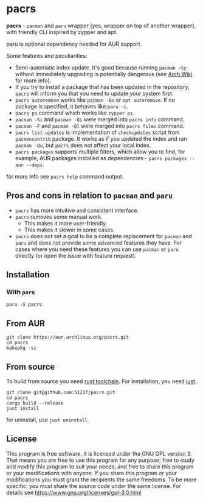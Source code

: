 # pacrs

**pacrs** - `pacman` and `paru` wrapper (yes, wrapper on top of another
wrapper), with friendly CLI inspired by zypper and apt.

paru is optional dependency needed for AUR support.

Some features and peculiarities:

- Semi-automatic index update. It's good because running `pacman -Sy`
  without immediately upgrading is potentially dangerous (see
  [Arch Wiki](https://wiki.archlinux.org/title/System_maintenance#Partial_upgrades_are_unsupported)
  for more info).
- If you try to install a package that has been updated in the repository,
  `pacrs` will inform you that you need to update your system first.
- `pacrs autoremove` works like `pacman -Rs` or `apt autoremove`. If no
  package is specified, it  behaves like `paru -c`.
- `pacrs ps` command which works like `zypper ps`.
- `pacman -Si` and `pacman -Qi` were merged into `pacrs info` command.
- `pacman -F` and `pacman -Ql` were merged into `pacrs files` command.
- `pacrs list-updates` is implementation of `checkupdates` script from
  `pacmancontrib` package. It works as if you updated the index and ran
  `pacman -Qu`, but `pacrs` does not affect your local index.
- `pacrs packages` supports multiple filters, which allow you to find, for
  example, AUR packages installed as dependencies -
  `pacrs packages --aur --deps`.

for more info see `pacrs help` command output.


## Pros and cons in relation to `pacman` and `paru`

- `pacrs` has more intuitive and consistent interface.
- `pacrs` removes some manual work.
  - This makes it more user-friendly.
  - This makes it slower in some cases.
- `pacrs` does not set a goal to be a complete replacement for `pacman`
  and `paru` and does not provide some advanced features they have. For
  cases where you need these features you can use `pacman` or `paru`
  directly (or open the issue with feature request).

## Installation

### With `paru`

```
paru -S pacrs
```

## From AUR

```
git clone https://aur.archlinux.org/pacrs.git
cd pacrs
makepkg -si
```

## From source

To build from source you need
[rust toolchain](https://www.rust-lang.org/tools/install). For
installation, you need [just](https://github.com/casey/just).

```
git clone git@github.com:5121f/pacrs.git
cd pacrs
cargo build --release
just install
```

for uninstall, use `just uninstall`.

## License

This program is free software.
It is licensed under the GNU GPL version 3.
That means you are free to use this program for any purpose;
free to study and modify this program to suit your needs;
and free to share this program or your modifications with anyone.
If you share this program or your modifications
you must grant the recipients the same freedoms.
To be more specific: you must share the source code under the same license.
For details see https://www.gnu.org/licenses/gpl-3.0.html
